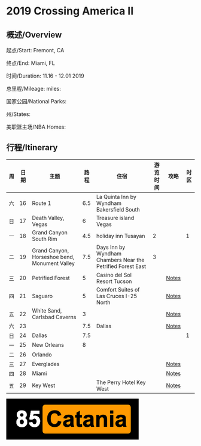 # 2019 Crossing America II

## 概述/Overview

起点/Start: Fremont, CA

终点/End: Miami, FL 

时间/Duration: 11.16 - 12.01 2019

总里程/Mileage: miles:

国家公园/National Parks: 

州/States: 

美职篮主场/NBA Homes: 


## 行程/Itinerary

|周|日期|主题|路程|住宿|游览时间|攻略|时区|
|--|---|----|---|-|-|-|-|
|六|16|Route 1|6.5|La Quinta Inn by Wyndham Bakersfield South||||
|日|17|Death Valley, Vegas|6|Treasure island Vegas||||
|一|18|Grand Canyon South Rim|4.5|holiday inn Tusayan|2||1|
|二|19|Grand Canyon, Horseshoe bend, Monument Valley|7.5|Days Inn by Wyndham Chambers Near the Petrified Forest East|3|||
|三|20|Petrified Forest|5|Casino del Sol Resort Tucson||[Notes](http://www.meilvtong.com/viewthread.php?tid=77)||
|四|21|Saguaro|5|Comfort Suites of Las Cruces I-25 North||[Notes](http://www.meilvtong.com/viewthread.php?tid=74)||
|五|22|White Sand, Carlsbad Caverns|3|||[Notes](http://www.meilvtong.com/viewthread.php?tid=55)||
|六|23||7.5|Dallas||[Notes](http://www.meilvtong.com/viewthread.php?tid=330)||
|日|24|Dallas|7.5||||1|
|一|25|New Orleans|8|||||
|二|26|Orlando||||||
|三|27|Everglades||||[Notes](http://www.meilvtong.com/viewthread.php?tid=36)||
|四|28|Miami||||[Notes](http://www.meilvtong.com/viewthread.php?tid=37)||
|五|29|Key West||The Perry Hotel Key West||[Notes](http://www.meilvtong.com/viewthread.php?tid=35)||



![Hi](resources/logo.png)

